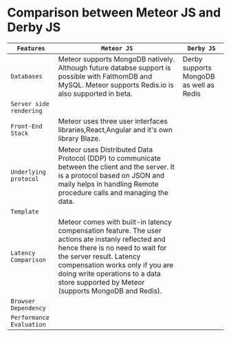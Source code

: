 # Comparison between Meteor JS and Derby JS

|`Features`|`Meteor JS`|`Derby JS`|
|------------------|-----------|-----------|
|`Databases`| Meteor supports MongoDB natively. Although future databse support is possible with FalthomDB and MySQL. Meteor supports Redis.io is also supported in beta.  | Derby supports MongoDB as well as Redis  |
|`Server side rendering`|  |   |
|`Front-End Stack`| Meteor uses three user interfaces libraries,React,Angular and it's own library Blaze. |   |
|`Underlying protocol`| Meteor uses Distributed Data Protocol (DDP) to communicate between the client and the server. It is a protocol based on JSON and maily helps in handling Remote procedure calls and managing the data.  |   |
|`Template`|   |    |
|`Latency Comparison`| Meteor comes with built-in latency compensation feature. The user actions ate instanly reflected and hence there is no need to wait for the server result. Latency compensation works only if you are doing write operations to a data store supported by Meteor (supports MongoDB and Redis). |    |
|`Browser Dependency`|     |    |
|`Performance Evaluation`|     |    |
